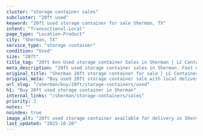 ```yaml
---
cluster: "storage container sales"
subcluster: "20ft used"
keyword: "20ft used storage container for sale Sherman, TX"
intent: "Transactional-Local"
page_type: "Location-Product"
city: "Sherman, TX"
service_type: "storage container"
condition: "Used"
size: "20ft"
title_tag: "20ft 6nn Used storage container Sales in Sherman | LC Container"
meta_description: "20ft used storage container sales in Sherman. Fast delivery, competitive pricing. Serving storage containers area. Quote ID: M55. Call (214) 524-4168 for your free quote today."
original_title: "Sherman 20ft storage container for sale | LC Container"
original_meta: "Buy used 20ft storage container sale with local delivery in Sherman, TX. LC Container — local Since 2003. Request a fast quote today."
url_slug: "/sherman/buy/20ft/storage-containers/used"
h1: "Buy 20ft used storage container in Sherman"
internal_links: "/sherman/storage-containers/sales"
priority: 3
notes: ""
noindex: true
image_alt: "20ft used storage container available for delivery in Sherman"
last_updated: "2025-10-20"
---
```


<!-- TODO: Add unique city/inventory copy, images, and internal links here. -->
